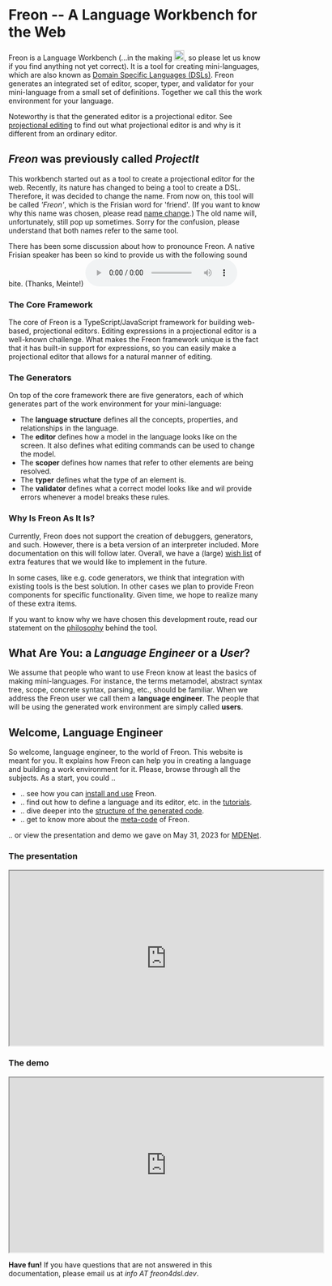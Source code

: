 # Freon -- A Language Workbench for the Web

Freon is a Language Workbench (...in the making <img src="/icons/smile.png" alt="OOPS" width="20" height="20">,
so please let us know if you find anything not yet correct). It is a tool for creating mini-languages,
which are also known as <a href="https://en.wikipedia.org/wiki/Domain-specific*language" target="_blank">Domain Specific Languages (DSLs)</a>.
Freon generates an integrated
set of editor, scoper, typer, and validator for your mini-language from a small set of definitions. Together we call this the work environment for your language.

Noteworthy is that the generated editor is a projectional editor. See [projectional editing](/010_Intro/010_Projectional_Editing) to find out what
projectional editor is and why is it different from an ordinary editor.

## <i>Freon</i> was previously called <i>ProjectIt</i>

This workbench started out as a tool to create a projectional editor for the web. Recently, its nature
has changed to being a tool to create a DSL. Therefore,
it was decided to change the name. From now on, this tool will be called <i>'Freon'</i>, which is the
Frisian word for 'friend'. (If you want to know why this name was chosen, please read [name change](/010_Intro/060_Name_Change).)
The old name will, unfortunately, still pop up sometimes. Sorry for the confusion, please understand that
both names refer to the same tool.

There has been some discussion about how to pronounce
Freon. A native Frisian speaker has been so kind to provide us with the following sound bite. (Thanks, Meinte!)
<audio controls><source src="../../freon - pronunciation.mp3" type="audio/mpeg">Your browser does not support the audio element.</audio>

### The Core Framework

The core of Freon is a TypeScript/JavaScript framework for building web-based, projectional
editors. Editing expressions in a projectional editor is a well-known challenge. What makes the
Freon framework unique is the fact that it has built-in support for expressions, so you can
easily make a projectional editor that allows for a natural manner of editing.

### The Generators

On top of the core framework there are five generators, each of which generates part
of the work environment for your mini-language:

- The **language structure** defines all the concepts, properties, and relationships in the language.
- The **editor** defines how a model in the language looks like on the screen.
  It also defines what editing commands can be used to change the model.
- The **scoper** defines how names that refer to other elements are being resolved.
- The **typer** defines what the type of an element is.
- The **validator** defines what a correct model looks like and wil provide errors whenever a model breaks these rules.

### Why Is Freon As It Is?

Currently, Freon does not support the creation of debuggers, generators, and
such. However, there is a beta version of an interpreter included. More
documentation on this will follow later.
Overall, we have a (large) [wish list](/010_Intro/090_Future_Developments) of extra features
that we would like to implement in the future.

In some cases, like e.g. code generators, we think that integration with existing tools is the best solution.
In other cases we plan to provide Freon components for specific functionality.
Given time, we hope to realize many of these extra items.

If you want to know why
we have chosen this development route, read our statement on the [philosophy](/010_Intro/020_Our_Philosophy)
behind the tool.

## What Are You: a _Language Engineer_ or a _User_?

We assume that people who want to use Freon know at least the basics of making mini-languages. For instance,
the terms metamodel, abstract syntax tree, scope, concrete syntax, parsing, etc., should be familiar. When we address the Freon
user we call them a **language engineer**. The people that will be using the generated work environment are simply called **users**.

## Welcome, Language Engineer

So welcome, language engineer, to the world of Freon. This website is meant for you. It explains how Freon can help
you in creating a language and building a work environment for it. Please, browse through all the subjects.
As a start, you could ..

- .. see how you can [install and use](/020_Getting_Started/010_Installation) Freon.
- .. find out how to define a language and its editor, etc. in the [tutorials](/030_Developing_a_Language/010_Default_Level).
- .. dive deeper into the [structure of the generated code](/020_Getting_Started/020_Project_Structure).
- .. get to know more about the [meta-code](/060_Under_the_Hood) of Freon.

.. or view the presentation and demo we gave on May 31, 2023 for <a href="https://mde-network.com/" target="_blank">MDENet</a>.

### The presentation

<iframe width="620" height="345" src="https://www.youtube.com/embed/Eb9WGZyL92w" title='The presentation for MDENet, May 2023'>
</iframe>

### The demo

<iframe width="620" height="345" src="https://www.youtube.com/embed/pdQaCfRkgA8" title='The presentation for MDENet, May 2023'>
</iframe>

**Have fun!** If you have questions that are not answered in this documentation, please email us at _info AT freon4dsl.dev_.
